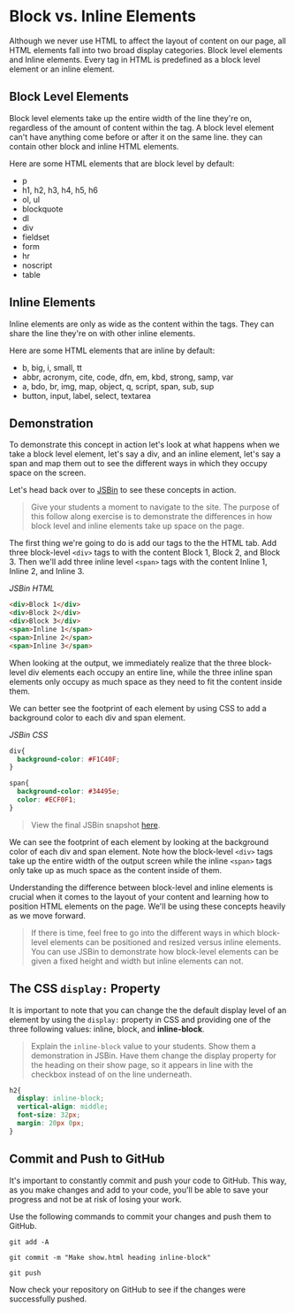 # Block vs. Inline Elements

Although we never use HTML to affect the layout of content on our page, all HTML elements fall into two broad display categories. Block level elements and Inline elements. Every tag in HTML is predefined as a block level element or an inline element.

## Block Level Elements
Block level elements take up the entire width of the line they're on, regardless of the amount of content within the tag. A block level element can't have anything come before or after it on the same line. they can contain other block and inline HTML elements.

Here are some HTML elements that are block level by default:
  * p
  * h1, h2, h3, h4, h5, h6
  * ol, ul
  * blockquote
  * dl
  * div
  * fieldset
  * form
  * hr
  * noscript
  * table

## Inline Elements
Inline elements are only as wide as the content within the tags. They can share the line they're on with other inline elements.

Here are some HTML elements that are inline by default:
  * b, big, i, small, tt
  * abbr, acronym, cite, code, dfn, em, kbd, strong, samp, var
  * a, bdo, br, img, map, object, q, script, span, sub, sup
  * button, input, label, select, textarea

## Demonstration
To demonstrate this concept in action let's look at what happens when we take a block level element, let's say a div, and an inline element, let's say a span and map them out to see the different ways in which they occupy space on the screen.

Let's head back over to [JSBin](http://jsbin.com/ "JSBin") to see these concepts in action.

>Give your students a moment to navigate to the site. The purpose of this follow along exercise is to demonstrate the differences in how block level and inline elements take up space on the page.

The first thing we're going to do is add our tags to the the HTML tab. Add three block-level `<div>` tags to with the content Block 1, Block 2, and Block 3. Then we'll add three inline level `<span>` tags with the content Inline 1, Inline 2, and Inline 3.

*JSBin HTML*
```HTML
<div>Block 1</div>
<div>Block 2</div>
<div>Block 3</div>
<span>Inline 1</span>
<span>Inline 2</span>
<span>Inline 3</span>
```

When looking at the output, we immediately realize that the three block-level div elements each occupy an entire line, while the three inline span elements only occupy as much space as they need to fit the content inside them.

We can better see the footprint of each element by using CSS to add a background color to each div and span element.

*JSBin CSS*
```CSS
div{
  background-color: #F1C40F;
}

span{
  background-color: #34495e;
  color: #ECF0F1;
}
```

>View the final JSBin snapshot [here](http://jsbin.com/cosozu/11/edit?html,css,output "Final JSBin Snapshot").

We can see the footprint of each element by looking at the background color of each div and span element. Note how the block-level `<div>` tags take up the entire width of the output screen while the inline `<span>` tags only take up as much space as the content inside of them.

Understanding the difference between block-level and inline elements is crucial when it comes to the layout of your content and learning how to position HTML elements on the page. We'll be using these concepts heavily as we move forward.

>If there is time, feel free to go into the different ways in which block-level elements can be positioned and resized versus inline elements. You can use JSBin to demonstrate how block-level elements can be given a fixed height and width but inline elements can not.

## The CSS `display:` Property
It is important to note that you can change the the default display level of an element by using the `display:` property in CSS and providing one of the three following values: inline, block, and **inline-block**.

>Explain the `inline-block` value to your students. Show them a demonstration in JSBin. Have them change the display property for the heading on their show page, so it appears in line with the checkbox instead of on the line underneath.

```CSS
h2{
  display: inline-block;
  vertical-align: middle;
  font-size: 32px;
  margin: 20px 0px;
}
```

## Commit and Push to GitHub
It's important to constantly commit and push your code to GitHub. This way, as you make changes and add to your code, you'll be able to save your progress and not be at risk of losing your work.

Use the following commands to commit your changes and push them to GitHub.

```shell
git add -A
```

```shell
git commit -m "Make show.html heading inline-block"
```

```shell
git push
```

Now check your repository on GitHub to see if the changes were successfully pushed.

